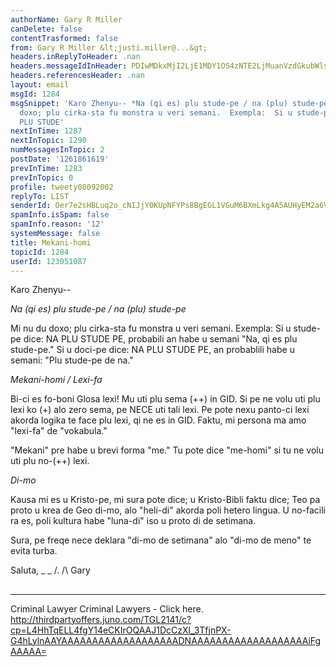 ```yaml
---
authorName: Gary R Miller
canDelete: false
contentTrasformed: false
from: Gary R Miller &lt;justi.miller@...&gt;
headers.inReplyToHeader: .nan
headers.messageIdInHeader: PDIwMDkxMjI2LjE1MDY1OS4zNTE2LjMuanVzdGkubWlsbGVyQGp1bm8uY29tPg==
headers.referencesHeader: .nan
layout: email
msgId: 1284
msgSnippet: 'Karo Zhenyu-- *Na (qi es) plu stude-pe / na (plu) stude-pe* Mi nu du
  doxo; plu cirka-sta fu monstra u veri semani.  Exempla:  Si u stude-pe dice: NA
  PLU STUDE'
nextInTime: 1287
nextInTopic: 1290
numMessagesInTopic: 2
postDate: '1261861619'
prevInTime: 1283
prevInTopic: 0
profile: tweety08092002
replyTo: LIST
senderId: Oer7e2sHBLuq2o_cNIJjY0KUpNFYPs8BgEGL1VGuM6BXmLkg4A5AUHyEM2a6V97o7uRttgD3rajy8bpoQWtMHIO2K1RR5-F3AS7Mvw
spamInfo.isSpam: false
spamInfo.reason: '12'
systemMessage: false
title: Mekani-homi
topicId: 1284
userId: 123051087
---
```


Karo Zhenyu--

*Na (qi es) plu stude-pe / na (plu) stude-pe*

Mi nu du doxo; plu cirka-sta fu monstra u veri semani.  Exempla:  Si u
stude-pe dice: NA PLU STUDE PE, probabili an habe u semani "Na, qi es plu
stude-pe."  Si u doci-pe dice: NA PLU STUDE PE, an probablili habe u
semani: "Plu stude-pe de na."

*Mekani-homi / Lexi-fa*

Bi-ci es fo-boni Glosa lexi!  Mu uti plu sema (++) in GID.  Si pe ne volu
uti plu lexi ko (+) alo zero sema, pe NECE uti tali lexi.  Pe pote nexu
panto-ci lexi akorda logika te face plu lexi, qi ne es in GID.  Faktu, mi
persona ma amo "lexi-fa" de "vokabula."

"Mekani" pre habe u brevi forma "me."  Tu pote dice "me-homi" si tu ne
volu uti plu no-(++) lexi.

*Di-mo*

Kausa mi es u Kristo-pe, mi sura pote dice; u Kristo-Bibli faktu dice;
Teo pa proto u krea de Geo di-mo, alo "heli-di" akorda poli hetero
lingua.  U no-facili ra es, poli kultura habe "luna-di" iso u proto di de
setimana.

Sura, pe freqe nece deklara "di-mo de setimana" alo "di-mo de meno" te
evita turba.

Saluta,
_ _
/.
/\   Gary
##
____________________________________________________________
Criminal Lawyer
Criminal Lawyers - Click here.
http://thirdpartyoffers.juno.com/TGL2141/c?cp=L4HhTqELL4fgY14eCKIrOQAAJ1DcCzXl_3TfjnPX-G4hLylnAAYAAAAAAAAAAAAAAAAAAADNAAAAAAAAAAAAAAAAAAAiFgAAAAA=


